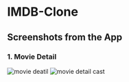 # IMDB-Clone
## Screenshots from the App
### 1. Movie Detail
![movie deatil](https://github.com/shanky199912/IMDB-Clone/blob/master/imgs/Screenshot_2019-09-03-22-31-23-66_8c901214abc1cfaaadc86a5ca3039378.png) ![movie detail cast](https://github.com/shanky199912/IMDB-Clone/blob/master/imgs/Screenshot_2019-09-03-22-31-32-58_8c901214abc1cfaaadc86a5ca3039378(1).png)
